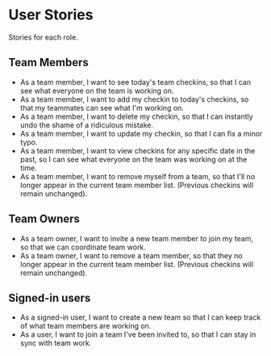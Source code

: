 # User Stories

Stories for each role.

## Team Members

* As a team member, I want to see today's team checkins, so that I can see what everyone on the team is working on.
* As a team member, I want to add my checkin to today's checkins, so that my teammates can see what I'm working on.
* As a team member, I want to delete my checkin, so that I can instantly undo the shame of a ridiculous mistake.
* As a team member, I want to update my checkin, so that I can fix a minor typo.
* As a team member, I want to view checkins for any specific date in the past, so I can see what everyone on the team was working on at the time.
* As a team member, I want to remove myself from a team, so that I'll no longer appear in the current team member list. (Previous checkins will remain unchanged).

## Team Owners

* As a team owner, I want to invite a new team member to join my team, so that we can coordinate team work.
* As a team owner, I want to remove a team member, so that they no longer appear in the current team member list. (Previous checkins will remain unchanged).


## Signed-in users

* As a signed-in user, I want to create a new team so that I can keep track of what team members are working on.
* As a user, I want to join a team I've been invited to, so that I can stay in sync with team work.

